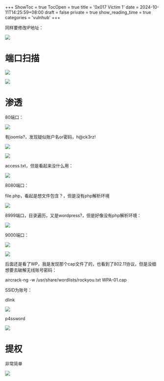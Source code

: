 +++
ShowToc = true
TocOpen = true
title = '0x017 Victim 1'
date = 2024-10-11T14:25:59+08:00
draft = false
private = true
show_reading_time = true
categories = 'vulnhub'
+++



同样要修改IP地址：

![](/vulnhub_img/WEBRESOURCEb12de8fd0af939ee2d9da7a68a39e8d5截图.png)

# 端口扫描

![](/vulnhub_img/WEBRESOURCE3108ff06e2df581c14da45fcde7e0d11截图.png)

![](/vulnhub_img/WEBRESOURCEe0a2852908fe6b35bf9965c4f6ff2250截图.png)

# 渗透

80端口：

![](/vulnhub_img/WEBRESOURCEc4c7e213ef2eefb9febc89f71c9a564a截图.png)

有joomla?，发现疑似账户名or密码，h@ck3rz!

![](/vulnhub_img/WEBRESOURCE05d28b1ed75c579999e1f006f5a051b9截图.png)

![](/vulnhub_img/WEBRESOURCE787e9829b0e94f812afed574d08835ce截图.png)

access.txt，但是看起来没什么用：

![](/vulnhub_img/WEBRESOURCE32d255f6f924886490262bf49a047a6e截图.png)

8080端口：

file.php，看起是想文件包含？，但是没有php解析环境

![](/vulnhub_img/WEBRESOURCE1deab00812c8a7d9fc7c908c7d6f9bc1截图.png)

8999端口，目录遍历，又是wordpress?，但是好像没有php解析环境：

![](/vulnhub_img/WEBRESOURCEe9b5d43e5c4bb786dc4a800759a0fe93截图.png)

9000端口：

![](/vulnhub_img/WEBRESOURCE6c6fe22aa4f6390ba8ebc08e061051ca截图.png)

![](/vulnhub_img/WEBRESOURCEc75173120084a152588e61583d0b2672截图.png)

后面还是看了WP，我是发现那个cap文件了的，也看到了802.11协议，但是没细想要去破解无线账号密码：

aircrack-ng -w /usr/share/wordlists/rockyou.txt WPA-01.cap

SSID为账号：

dlink

![](/vulnhub_img/WEBRESOURCE5c19b2950fa79ba144636f318f6230fc截图.png)

p4ssword

![](/vulnhub_img/WEBRESOURCE081e4805e0cb9a15764d0cfe823c162c截图.png)

# 提权

非常简单

![](/vulnhub_img/WEBRESOURCE4d2dcd47522ad0c75ff05ff3ec43a48b截图.png)